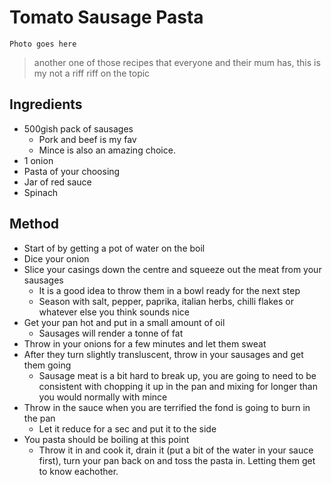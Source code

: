 # Tomato Sausage Pasta

` Photo goes here `

> another one of those recipes that everyone and their mum has, this is my not a riff riff on the topic

## Ingredients

- 500gish pack of sausages
    - Pork and beef is my fav
    - Mince is also an amazing choice.
- 1 onion
- Pasta of your choosing
- Jar of red sauce
- Spinach


## Method

- Start of by getting a pot of water on the boil
- Dice your onion
- Slice your casings down the centre and squeeze out the meat from your sausages
    - It is a good idea to throw them in a bowl ready for the next step
    - Season with salt, pepper, paprika, italian herbs, chilli flakes or whatever else you think sounds nice
- Get your pan hot and put in a small amount of oil
    - Sausages will render a tonne of fat
- Throw in your onions for a few minutes and let them sweat
- After they turn slightly transluscent, throw in your sausages and get them going
    - Sausage meat is a bit hard to break up, you are going to need to be consistent with chopping it up in the pan and mixing for longer than you would normally with mince
- Throw in the sauce when you are terrified the fond is going to burn in the pan
    - Let it reduce for a sec and put it to the side
- You pasta should be boiling at this point
    - Throw it in and cook it, drain it (put a bit of the water in your sauce first), turn your pan back on and toss the pasta in. Letting them get to know eachother.
